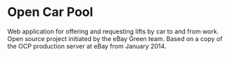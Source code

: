 Open Car Pool
=============

Web application for offering and requesting lifts by car to and from work.
Open source project initiated by the eBay Green team. Based on a copy of the
OCP production server at eBay from January 2014.
